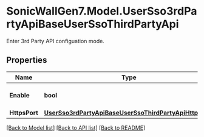 # SonicWallGen7.Model.UserSso3rdPartyApiBaseUserSsoThirdPartyApi
Enter 3rd Party API configuation mode.

## Properties

Name | Type | Description | Notes
------------ | ------------- | ------------- | -------------
**Enable** | **bool** | Enable SSO third party API. | [optional] 
**HttpsPort** | [**UserSso3rdPartyApiBaseUserSsoThirdPartyApiHttpsPort**](UserSso3rdPartyApiBaseUserSsoThirdPartyApiHttpsPort.md) |  | [optional] 

[[Back to Model list]](../README.md#documentation-for-models) [[Back to API list]](../README.md#documentation-for-api-endpoints) [[Back to README]](../README.md)

